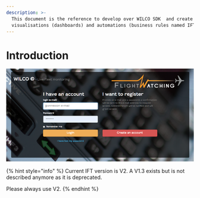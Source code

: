 ```yaml
---
description: >-
  This document is the reference to develop over WILCO SDK  and create your
  visualisations (dashboards) and automations (business rules named IFT).
---
```


# Introduction

![The login page for WILCO](.gitbook/assets/image%20%282%29%20%281%29%20%281%29.png)

{% hint style="info" %}
Current IFT version is V2. A V1.3 exists but is not described anymore as it is deprecated.

Please always use V2.
{% endhint %}

